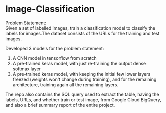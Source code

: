 # Image-Classification

Problem Statement:                                                                                                                        
Given a set of labelled images, train a classification model to classify the labels for images.The dataset consists of the URLs for the training and test images.

Developed 3 models for the problem statement:
1. A CNN model in tensorflow from scratch
2. A pre-trained keras model, with just re-training the output dense softmax layer
3. A pre-trained keras model, with keeping the initial few lower layers freezed (weights won't change during training), and for the remaining architecture, training again all the remaining layers.

The repo also contains the SQL query used to extract the table, having the labels, URLs, and whether train or test image, from Google Cloud BigQuery, and also a brief summary report of the entire project.
